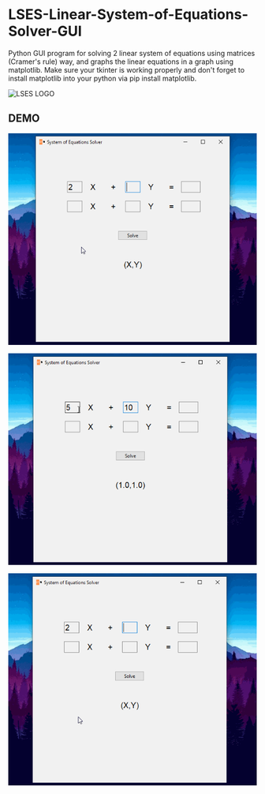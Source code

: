 # LSES-Linear-System-of-Equations-Solver-GUI
Python GUI program for solving 2 linear system of equations using matrices (Cramer's rule) way, and graphs the linear equations in a graph using matplotlib.
Make sure your tkinter is working properly and don't forget to install matplotlib into your python via pip install matplotlib.

![LSES LOGO](https://user-images.githubusercontent.com/93460088/224707660-24b86052-c1b8-4801-b9cf-7985fd27d3d8.png)

## DEMO
![No Solution Demo](https://github.com/punyathorn/LSES-Linear-System-of-Equations-Solver-GUI/blob/main/No%20Solution%20Example.gif?raw=true)

![One Solution Demo](https://github.com/punyathorn/LSES-Linear-System-of-Equations-Solver-GUI/blob/main/One%20Solution%20Example.gif?raw=true)

![Inf Many Solution Demo](https://github.com/punyathorn/LSES-Linear-System-of-Equations-Solver-GUI/blob/main/Inf%20Solution%20Example.gif?raw=true)
